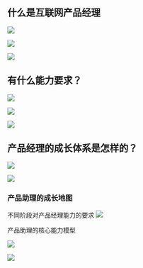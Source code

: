 ## 什么是互联网产品经理

![](/2024-01-14_11-31-59.png)

![](/2024-01-14_11-33-16.png)


![](/2024-01-14_11-38-16.png)

## 有什么能力要求？

![](/2024-01-14_11-41-23.png)


![](/2024-01-14_11-43-40.png)

![](/2024-01-14_11-44-50.png)

## 产品经理的成长体系是怎样的？

![](/2024-01-14_11-55-07.png)


![](/2024-01-14_11-58-19.png)

### 产品助理的成长地图

不同阶段对产品经理能力的要求
![](/2024-01-14_12-45-09.png)

产品助理的核心能力模型

![](/2024-01-14_12-49-28.png)


![](/2024-01-14_12-54-02.png)


